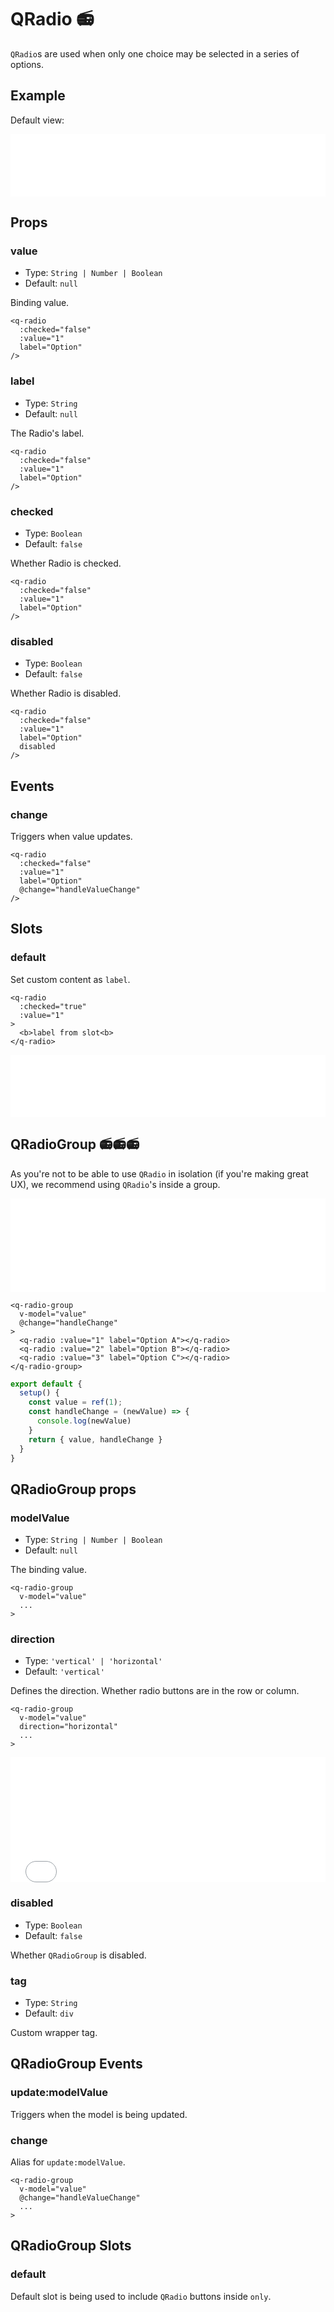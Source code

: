 # QRadio 📻

`QRadio`s are used when only one choice may be selected in a series of options.

## Example

Default view:

<iframe style="width: 100%; height: 100px" scrolling="no" frameborder="no" src="/QRadio/main.html"></iframe>

## Props

### value

- Type: `String | Number | Boolean`
- Default: `null`

Binding value.

```vue {3}
<q-radio
  :checked="false"
  :value="1"
  label="Option"
/>
```

### label

- Type: `String`
- Default: `null`

The Radio's label.

```vue {4}
<q-radio
  :checked="false"
  :value="1"
  label="Option"
/>
```

### checked

- Type: `Boolean`
- Default: `false`

Whether Radio is checked.

```vue {2}
<q-radio
  :checked="false"
  :value="1"
  label="Option"
/>
```

### disabled

- Type: `Boolean`
- Default: `false`

Whether Radio is disabled.

```vue {5}
<q-radio
  :checked="false"
  :value="1"
  label="Option"
  disabled
/>
```

## Events

### change

Triggers when value updates.

```vue {5}
<q-radio
  :checked="false"
  :value="1"
  label="Option"
  @change="handleValueChange"
/>
```

## Slots

### default

Set custom content as `label`.

```vue
<q-radio
  :checked="true"
  :value="1"
>
  <b>label from slot<b>
</q-radio>
```

<iframe style="width: 100%; height: 100px" scrolling="no" frameborder="no" src="/QRadio/slot.html"></iframe>

## QRadioGroup 📻📻📻

As you're not to be able to use `QRadio` in isolation (if you're making great UX), we recommend using `QRadio`'s inside a group.

<iframe style="width: 100%; height: 150px" scrolling="no" frameborder="no" src="/QRadio/QRadioGroup.html"></iframe>

```vue
<q-radio-group
  v-model="value"
  @change="handleChange"
>
  <q-radio :value="1" label="Option A"></q-radio>
  <q-radio :value="2" label="Option B"></q-radio>
  <q-radio :value="3" label="Option C"></q-radio>
</q-radio-group>
```

```js
export default {
  setup() {
    const value = ref(1);
    const handleChange = (newValue) => {
      console.log(newValue)
    }
    return { value, handleChange }
  }
}
```

## QRadioGroup props

### modelValue

- Type: `String | Number | Boolean`
- Default: `null`

The binding value.

```vue {2}
<q-radio-group
  v-model="value"
  ...
>
```

### direction

- Type: `'vertical' | 'horizontal'`
- Default: `'vertical'`

Defines the direction. Whether radio buttons are in the row or column.

```vue {3}
<q-radio-group
  v-model="value"
  direction="horizontal"
  ...
>
```

<iframe style="width: 100%; height: 200px" scrolling="no" frameborder="no" src="/QRadio/QRadioGroup[direction].html"></iframe>

### disabled

- Type: `Boolean`
- Default: `false`

Whether `QRadioGroup` is disabled.

### tag

- Type: `String`
- Default: `div`

Custom wrapper tag.

## QRadioGroup Events

### update:modelValue

Triggers when the model is being updated.

### change
Alias for `update:modelValue`.

```vue {3}
<q-radio-group
  v-model="value"
  @change="handleValueChange"
  ...
>
```

## QRadioGroup Slots

### default

Default slot is being used to include `QRadio` buttons inside `only`.
